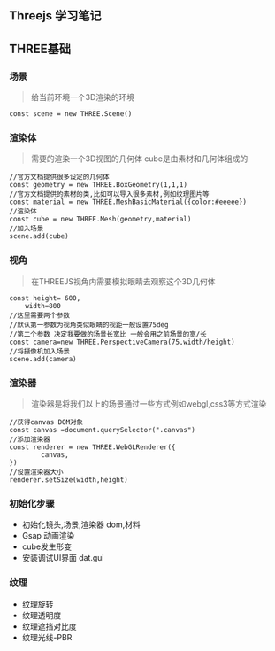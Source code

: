 
## Threejs 学习笔记

## THREE基础

### 场景
> 给当前环境一个3D渲染的环境

```
const scene = new THREE.Scene()
```
### 渲染体 
> 需要的渲染一个3D视图的几何体
cube是由素材和几何体组成的
```
//官方文档提供很多设定的几何体
const geometry = new THREE.BoxGeometry(1,1,1)
//官方文档提供的素材的类,比如可以导入很多素材,例如纹理图片等
const material = new THREE.MeshBasicMaterial({color:#eeeee})
//渲染体
const cube = new THREE.Mesh(geometry,material)
//加入场景
scene.add(cube)
```


### 视角
>  在THREEJS视角内需要模拟眼睛去观察这个3D几何体
```
const height= 600,
    width=800 
//这里需要两个参数 
//默认第一参数为视角类似眼睛的视距一般设置75deg
//第二个参数 决定我要做的场景长宽比 一般会用之前场景的宽/长
const camera=new THREE.PerspectiveCamera(75,width/height)
//将摄像机加入场景
scene.add(camera)
```

### 渲染器
> 渲染器是将我们以上的场景通过一些方式例如webgl,css3等方式渲染
```
//获得canvas DOM对象
const canvas =document.querySelector(".canvas")
//添加渲染器
const renderer = new THREE.WebGLRenderer({
        canvas,
})
//设置渲染器大小
renderer.setSize(width,height)
```


### 初始化步骤
* 初始化镜头,场景,渲染器 dom,材料
* Gsap 动画渲染
* cube发生形变
* 安装调试UI界面 dat.gui


### 纹理
* 纹理旋转
* 纹理透明度
* 纹理遮挡对比度
* 纹理光线-PBR